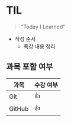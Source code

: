 # TIL

>  "Today I Learned"

* 작성 순서
  * 특강 내용 정리



## 과목 포함 여부



| 과목   | 수강 여부 |
| ------ | --------- |
| Git    | 👍         |
| GitHub | 👍         |

